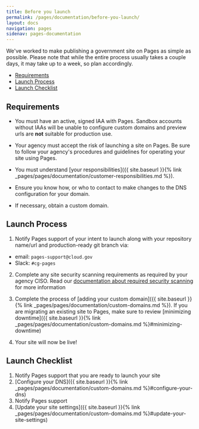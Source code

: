 ```yaml
---
title: Before you launch
permalink: /pages/documentation/before-you-launch/
layout: docs
navigation: pages
sidenav: pages-documentation
---
```


We've worked to make publishing a government site on Pages as simple as possible. Please note that while the entire process usually takes a couple days, it may take up to a week, so plan accordingly.

- [Requirements](#requirements)
- [Launch Process](#launch-process)
- [Launch Checklist](#launch-checklist)

## Requirements
- You must have an active, signed IAA with Pages. Sandbox accounts without IAAs will be unable to configure custom domains and preview urls are **not** suitable for production use.

- Your agency must accept the risk of launching a site on Pages. Be sure to follow your agency's procedures and guidelines for operating your site using Pages.

- You must understand [your responsibilities]({{ site.baseurl }}{% link _pages/pages/documentation/customer-responsibilities.md %}).

- Ensure you know how, or who to contact to make changes to the DNS configuration for your domain.

- If necessary, obtain a custom domain.

## Launch Process
1. Notify Pages support of your intent to launch along with your repository name/url and production-ready git branch via:
- email: `pages-support@cloud.gov`
- Slack: `#cg-pages`

2. Complete any site security scanning requirements as required by your agency CISO. Read our [documentation about required security scanning]({{site.baseurl}}/pages/documentation/external-tools-and-resources/#scanning-tools) for more information

3. Complete the process of [adding your custom domain]({{ site.baseurl }}{% link _pages/pages/documentation/custom-domains.md %}). If you are migrating an existing site to Pages, make sure to review [minimizing downtime]({{ site.baseurl }}{% link _pages/pages/documentation/custom-domains.md %}#minimizing-downtime)

4. Your site will now be live!

## Launch Checklist

1. Notify Pages support that you are ready to launch your site
2. [Configure your DNS]({{ site.baseurl }}{% link _pages/pages/documentation/custom-domains.md %}#configure-your-dns)
3. Notify Pages support
4. [Update your site settings]({{ site.baseurl }}{% link _pages/pages/documentation/custom-domains.md %}#update-your-site-settings)